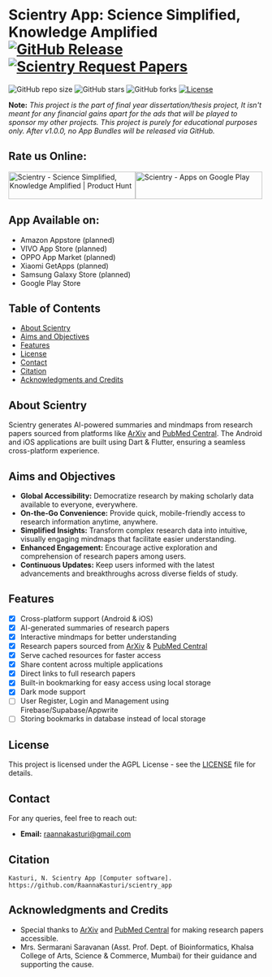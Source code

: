 # Scientry App: Science Simplified, Knowledge Amplified [![GitHub Release](https://img.shields.io/github/v/release/raannakasturi/scientry_app?include_prereleases&sort=date&display_name=release&label=Latest%20Release&color=%23545A92)](https://github.com/RaannaKasturi/scientry_app/releases/tag/0.2.0%2B1) [![Scientry Request Papers](https://github.com/RaannaKasturi/scientry_app/actions/workflows/keep-scientry-alive.yml/badge.svg)](https://github.com/RaannaKasturi/scientry_app/actions/workflows/keep-scientry-alive.yml)

![GitHub repo size](https://img.shields.io/github/repo-size/raannakasturi/scientry)
![GitHub stars](https://img.shields.io/github/stars/raannakasturi/scientry?style=social)
![GitHub forks](https://img.shields.io/github/forks/raannakasturi/scientry?style=social)
[![License](https://img.shields.io/badge/License-BSD_4--Clause-blue.svg)](https://choosealicense.com/licenses/bsd-4-clause/)

**Note:** _This project is the part of final year dissertation/thesis project, It isn't meant for any financial gains apart for the ads that will be played to sponsor my other projects. This project is purely for educational purposes only. After v1.0.0, no App Bundles will be released via GitHub._

## Rate us Online:

<a href="https://www.producthunt.com/posts/scientry?embed=true&utm_source=badge-featured&utm_medium=badge&utm_souce=badge-scientry" target="_blank"><img src="https://api.producthunt.com/widgets/embed-image/v1/featured.svg?post_id=962796&theme=light&t=1746713269805" alt="Scientry - Science&#0032;Simplified&#0044;&#0032;Knowledge&#0032;Amplified | Product Hunt" style="width: 250px; height: 54px;" width="250" height="54" /></a><a href="https://play.google.com/store/apps/details?id=top.binarybiology.scientry" target="_blank"><img src="https://upload.wikimedia.org/wikipedia/commons/7/78/Google_Play_Store_badge_EN.svg" alt="Scientry - Apps on Google Play" style="width: 250px; height: 54px;" width="250" height="54" /></a>

## App Available on:

- Amazon Appstore (planned)
- VIVO App Store (planned)
- OPPO App Market (planned)
- Xiaomi GetApps (planned)
- Samsung Galaxy Store (planned)
- Google Play Store

## Table of Contents

- [About Scientry](#about-scientry)
- [Aims and Objectives](#aims-and-objectives)
- [Features](#features)
- [License](#license)
- [Contact](#contact)
- [Citation](#citation)
- [Acknowledgments and Credits](#acknowledgments-and-credits)

## About Scientry

Scientry generates AI-powered summaries and mindmaps from research papers sourced from platforms like [ArXiv](https://arxiv.org/) and [PubMed Central](https://pmc.ncbi.nlm.nih.gov/). The Android and iOS applications are built using Dart & Flutter, ensuring a seamless cross-platform experience.

## Aims and Objectives

- **Global Accessibility:** Democratize research by making scholarly data available to everyone, everywhere.
- **On-the-Go Convenience:** Provide quick, mobile-friendly access to research information anytime, anywhere.
- **Simplified Insights:** Transform complex research data into intuitive, visually engaging mindmaps that facilitate easier understanding.
- **Enhanced Engagement:** Encourage active exploration and comprehension of research papers among users.
- **Continuous Updates:** Keep users informed with the latest advancements and breakthroughs across diverse fields of study.

## Features

- [x] Cross-platform support (Android & iOS)
- [x] AI-generated summaries of research papers
- [x] Interactive mindmaps for better understanding
- [x] Research papers sourced from [ArXiv](https://arxiv.org/) & [PubMed Central](https://pmc.ncbi.nlm.nih.gov/)
- [x] Serve cached resources for faster access
- [x] Share content across multiple applications
- [x] Direct links to full research papers
- [x] Built-in bookmarking for easy access using local storage
- [x] Dark mode support
- [ ] User Register, Login and Management using Firebase/Supabase/Appwrite
- [ ] Storing bookmarks in database instead of local storage

## License

This project is licensed under the AGPL License - see the [LICENSE](LICENSE) file for details.

## Contact

For any queries, feel free to reach out:

- **Email:** raannakasturi@gmail.com

## Citation

```
Kasturi, N. Scientry App [Computer software]. https://github.com/RaannaKasturi/scientry_app
```

## Acknowledgments and Credits

- Special thanks to [ArXiv](https://arxiv.org/) and [PubMed Central](https://pmc.ncbi.nlm.nih.gov/) for making research papers accessible.
- Mrs. Sermarani Saravanan (Asst. Prof. Dept. of Bioinformatics, Khalsa College of Arts, Science & Commerce, Mumbai) for their guidance and supporting the cause.
